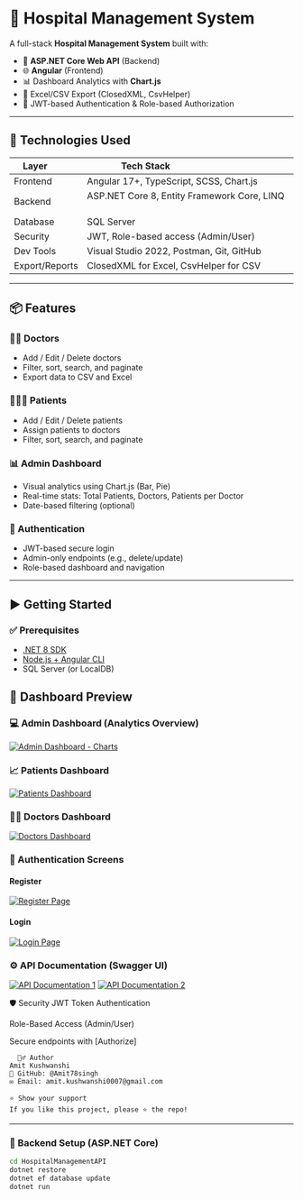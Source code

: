 # 🏥 Hospital Management System

A full-stack **Hospital Management System** built with:

- 🧠 **ASP.NET Core Web API** (Backend)
- 🌐 **Angular** (Frontend)
- 📊 Dashboard Analytics with **Chart.js**
- 📂 Excel/CSV Export (ClosedXML, CsvHelper)
- 🔐 JWT-based Authentication & Role-based Authorization

---

## 🔧 Technologies Used

| Layer         | Tech Stack                                    |
|---------------|-----------------------------------------------|
| Frontend      | Angular 17+, TypeScript, SCSS, Chart.js       |
| Backend       | ASP.NET Core 8, Entity Framework Core, LINQ   |
| Database      | SQL Server                                    |
| Security      | JWT, Role-based access (Admin/User)           |
| Dev Tools     | Visual Studio 2022, Postman, Git, GitHub      |
| Export/Reports| ClosedXML for Excel, CsvHelper for CSV        |

---

## 📦 Features

### 👨‍⚕️ Doctors
- Add / Edit / Delete doctors
- Filter, sort, search, and paginate
- Export data to CSV and Excel

### 🧑‍🤝‍🧑 Patients
- Add / Edit / Delete patients
- Assign patients to doctors
- Filter, sort, search, and paginate

### 📊 Admin Dashboard
- Visual analytics using Chart.js (Bar, Pie)
- Real-time stats: Total Patients, Doctors, Patients per Doctor
- Date-based filtering (optional)

### 🔐 Authentication
- JWT-based secure login
- Admin-only endpoints (e.g., delete/update)
- Role-based dashboard and navigation

---

## ▶️ Getting Started

### ✅ Prerequisites

- [.NET 8 SDK](https://dotnet.microsoft.com/download)
- [Node.js + Angular CLI](https://angular.io/guide/setup-local)
- SQL Server (or LocalDB)

## 📸 Dashboard Preview

### 💻 Admin Dashboard (Analytics Overview)
[![Admin Dashboard - Charts](https://github.com/user-attachments/assets/6f068bac-3783-4276-819c-be8bc4f5e32a)](https://github.com/user-attachments/assets/6f068bac-3783-4276-819c-be8bc4f5e32a)

### 📈 Patients Dashboard
[![Patients Dashboard](https://github.com/user-attachments/assets/c80cad16-fc08-4b62-a3f0-80266ba40665)](https://github.com/user-attachments/assets/c80cad16-fc08-4b62-a3f0-80266ba40665)

### 👨‍⚕️ Doctors Dashboard
[![Doctors Dashboard](https://github.com/user-attachments/assets/abd0ec1a-2a5f-416b-bac0-7d269bfac874)](https://github.com/user-attachments/assets/abd0ec1a-2a5f-416b-bac0-7d269bfac874)

### 🔑 Authentication Screens
#### Register
[![Register Page](https://github.com/user-attachments/assets/bb123ccb-e09e-411f-9350-8cdb1664f46b)](https://github.com/user-attachments/assets/bb123ccb-e09e-411f-9350-8cdb1664f46b)

#### Login
[![Login Page](https://github.com/user-attachments/assets/24cf2fe8-564d-43f3-85a7-081ca1a79fee)](https://github.com/user-attachments/assets/24cf2fe8-564d-43f3-85a7-081ca1a79fee)


### ⚙️ API Documentation (Swagger UI)
[![API Documentation 1](https://github.com/user-attachments/assets/c2c7cd5c-f9b5-44bd-8684-2f1db362affd)](https://github.com/user-attachments/assets/c2c7cd5c-f9b5-44bd-8684-2f1db362affd)
[![API Documentation 2](https://github.com/user-attachments/assets/abd0ec1a-2a5f-416b-bac0-7d269bfac874)](https://github.com/user-attachments/assets/abd0ec1a-2a5f-416b-bac0-7d269bfac874)



🛡️ Security
JWT Token Authentication

Role-Based Access (Admin/User)

Secure endpoints with [Authorize]

~~~~~~~~~~~~~~~~~~~~~~~~~~~~~~~~~~~~~~~~~~~~~~~~~~~~~~~~~~~~~~~~~~~~~~~~~~~~~~~~~~~~~~~~~~~~~~~~~~~~~~~~~~~~~~~~~~~~~~~~~~~~~~~~~~~~~~~~~~~~~~~~~~~~~~~~~~~~~~~~~~~~~~~~~~~~~~~~~~~~~~~~~~~~~~~~~~~~~~~~~~~~~~~~~~~~~~~~~~~~~~~~~~~~~~~~~~~~~
  🙋‍♂️ Author
Amit Kushwanshi
👤 GitHub: @Amit78singh
✉️ Email: amit.kushwanshi0007@gmail.com

⭐️ Show your support
If you like this project, please ⭐️ the repo!
~~~~~~~~~~~~~~~~~~~~~~~~~~~~~~~~~~~~~~~~~~~~~~~~~~~~~~~~~~~~~~~~~~~~~~~~~~~~~~~~~~~~~~~~~~~~~~~~~~~~~~~~~~~~~~~~~~~~~~~~~~~~~~~~~~~~~~~~~~~~~~~~~~~~~~~~~~~~~~~~~~~~~~~~~~~~~~~~~~~~~~~~~~~~~~~~~~~~~~~~~~~~~~~~~~~~~~~~~~~~~~~~~~~~~~~~~~~~~~
---

### 🧪 Backend Setup (ASP.NET Core)

```bash
cd HospitalManagementAPI
dotnet restore
dotnet ef database update
dotnet run
